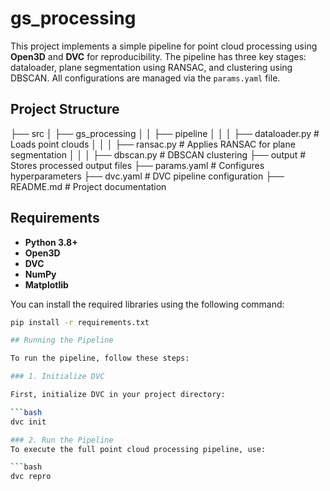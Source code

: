 # gs_processing


This project implements a simple pipeline for point cloud processing using **Open3D** and **DVC** for reproducibility. The pipeline has three key stages: dataloader, plane segmentation using RANSAC, and clustering using DBSCAN. All configurations are managed via the `params.yaml` file.

## Project Structure
├── src │ ├── gs_processing │ │ ├── pipeline │ │ │ ├── dataloader.py # Loads point clouds │ │ │ ├── ransac.py # Applies RANSAC for plane segmentation │ │ │ ├── dbscan.py # DBSCAN clustering ├── output # Stores processed output files ├── params.yaml # Configures hyperparameters ├── dvc.yaml # DVC pipeline configuration ├── README.md # Project documentation


## Requirements

- **Python 3.8+**
- **Open3D**
- **DVC**
- **NumPy**
- **Matplotlib**

You can install the required libraries using the following command:

```bash
pip install -r requirements.txt

## Running the Pipeline

To run the pipeline, follow these steps:

### 1. Initialize DVC

First, initialize DVC in your project directory:

```bash
dvc init

### 2. Run the Pipeline
To execute the full point cloud processing pipeline, use:

```bash
dvc repro